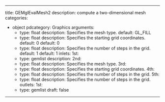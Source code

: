 
---
title: GEMglEvalMesh2
description: compute a two-dimensional mesh
categories:
  - object
pdcategory: Graphics
arguments:
    - type: float
      description: Specifies the mesh type.
      default: GL_FILL
    - type: float
      description: Specifies the starting grid coordinates.
      default: 0
      default: 0
    - type: float
      description: Specifies the number of steps in the grid.
      default: 1
      default: 1
inlets:
  1st:
    - type: gemlist
      description:
  2nd:
    - type: float
      description: Specifies the mesh type.
  3rd:
    - type: float
      description: Specifies the starting grid coordinates.
  4th:
    - type: float
      description: Specifies the number of steps in the grid.
  5th:
    - type: float
      description: Specifies the number of steps in the grid.
outlets:
  1st:
    - type: gemlist
draft: false
---

